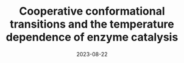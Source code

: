 ---
title: "Cooperative conformational transitions and the temperature dependence of enzyme catalysis"
date: "2023-08-22"
authors: "Walker EJ, Hamill CJ, Crean R, Connolly MS, Warrender AK, Kraakman KL, Prentice EJ, Steyn-Ross A, Steyn-Ross M, Pudney CR, van der Kamp MW, Schipper LA, Mulholland AJ, Arcus VL."
reviewers: "Chen D, Muir D, Pinney M, Fraser JS"
image: "/static/img/reviews/2023_walker.jpg"

peer-review:
 - biorxiv_version: "2023.07.06.548038v1"
 - disqus: "2vxeczg"
---